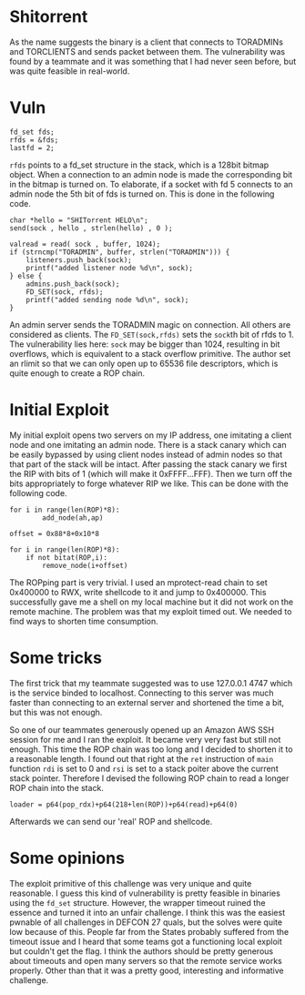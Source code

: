 # Shitorrent

As the name suggests the binary is a client that connects to TORADMINs and TORCLIENTS and sends packet between them. The vulnerability was found by a teammate and it was something that I had never seen before, but was quite feasible in real-world.

# Vuln

```
fd_set fds;
rfds = &fds;
lastfd = 2;
```

`rfds` points to a fd_set structure in the stack, which is a 128bit bitmap object. When a connection to an admin node is made the corresponding bit in the bitmap is turned on. To elaborate, if a socket with fd 5 connects to an admin node the 5th bit of fds is turned on. This is done in the following code.

```
char *hello = "SHITorrent HELO\n";
send(sock , hello , strlen(hello) , 0 );

valread = read( sock , buffer, 1024);
if (strncmp("TORADMIN", buffer, strlen("TORADMIN"))) {
	listeners.push_back(sock);
	printf("added listener node %d\n", sock);
} else {
	admins.push_back(sock);
	FD_SET(sock, rfds);
	printf("added sending node %d\n", sock);
}
```

An admin server sends the TORADMIN magic on connection. All others are considered as clients. The `FD_SET(sock,rfds)` sets the `sock`th bit of rfds to 1. The vulnerability lies here: `sock` may be bigger than 1024, resulting in bit overflows, which is equivalent to a stack overflow primitive. The author set an rlimit so that we can only open up to 65536 file descriptors, which is quite enough to create a ROP chain.


# Initial Exploit

My initial exploit opens two servers on my IP address, one imitating a client node and one imitating an admin node. There is a stack canary which can be easily bypassed by using client nodes instead of admin nodes so that that part of the stack will be intact. After passing the stack canary we first the RIP with bits of 1 (which will make it 0xFFFF...FFF). Then we turn off the bits appropriately to forge whatever RIP we like. This can be done with the following code.

```
for i in range(len(ROP)*8):
		add_node(ah,ap)

offset = 0x88*8+0x10*8

for i in range(len(ROP)*8):
	if not bitat(ROP,i):
		remove_node(i+offset)
```

The ROPping part is very trivial. I used an mprotect-read chain to set 0x400000 to RWX, write shellcode to it and jump to 0x400000. This successfully gave me a shell on my local machine but it did not work on the remote machine. The problem was that my exploit timed out. We needed to find ways to shorten time consumption.

# Some tricks

The first trick that my teammate suggested was to use 127.0.0.1 4747 which is the service binded to localhost. Connecting to this server was much faster than connecting to an external server and shortened the time a bit, but this was not enough.

So one of our teammates generously opened up an Amazon AWS SSH session for me and I ran the exploit. It became very very fast but still not enough. This time the ROP chain was too long and I decided to shorten it to a reasonable length. I found out that right at the `ret` instruction of `main` function `rdi` is set to 0 and `rsi` is set to a stack poiter above the current stack pointer. Therefore I devised the following ROP chain to read a longer ROP chain into the stack. 

`loader = p64(pop_rdx)+p64(218+len(ROP))+p64(read)+p64(0)`

Afterwards we can send our 'real' ROP and shellcode.

# Some opinions

The exploit primitive of this challenge was very unique and quite reasonable. I guess this kind of vulnerability is pretty feasible in binaries using the `fd_set` structure. However, the wrapper timeout ruined the essence and turned it into an unfair challenge. I think this was the easiest pwnable of all challenges in DEFCON 27 quals, but the solves were quite low because of this. People far from the States probably suffered from the timeout issue and I heard that some teams got a functioning local exploit but couldn't get the flag. I think the authors should be pretty generous about timeouts and open many servers so that the remote service works properly. Other than that it was a pretty good, interesting and informative challenge.




